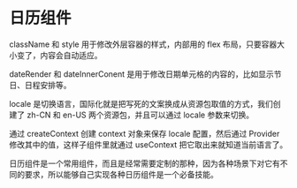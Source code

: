 # 日历组件

className 和 style 用于修改外层容器的样式，内部用的 flex 布局，只要容器大小变了，内容会自动适应。

dateRender 和 dateInnerConent 是用于修改日期单元格的内容的，比如显示节日、日程安排等。

locale 是切换语言，国际化就是把写死的文案换成从资源包取值的方式，我们创建了 zh-CN 和 en-US 两个资源包，并且可以通过 locale 参数来切换。

通过 createContext 创建 context 对象来保存 locale 配置，然后通过 Provider 修改其中的值，这样子组件里就通过 useContext 把它取出来就知道当前语言了。

日历组件是一个常用组件，而且是经常需要定制的那种，因为各种场景下对它有不同的要求，所以能够自己实现各种日历组件是一个必备技能。